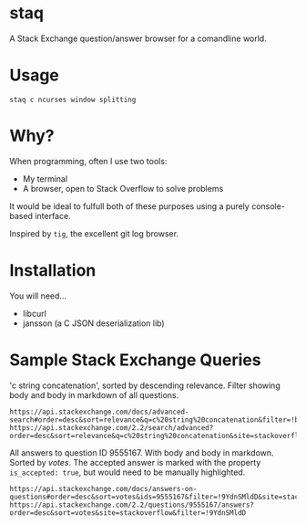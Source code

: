 # staq
A Stack Exchange question/answer browser for a comandline world.

# Usage
```
staq c ncurses window splitting
```

# Why?
When programming, often I use two tools:
- My terminal
- A browser, open to Stack Overflow to solve problems

It would be ideal to fulfull both of these purposes using a purely console-based interface.

Inspired by `tig`, the excellent git log browser.

# Installation
You will need...
- libcurl
- jansson (a C JSON deserialization lib)

# Sample Stack Exchange Queries

'c string concatenation', sorted by descending relevance. Filter showing body and body in markdown of all questions.
```
https://api.stackexchange.com/docs/advanced-search#order=desc&sort=relevance&q=c%20string%20concatenation&filter=!bJDus*tEQj87Wy&site=stackoverflow&run=true
https://api.stackexchange.com/2.2/search/advanced?order=desc&sort=relevance&q=c%20string%20concatenation&site=stackoverflow&filter=!4*SyY(M(4WWPiOhna
```

All answers to question ID 9555167. With body and body in markdown. Sorted by _votes_. The accepted answer is marked with the property `is_accepted: true`, but would need to be manually highlighted.
```
https://api.stackexchange.com/docs/answers-on-questions#order=desc&sort=votes&ids=9555167&filter=!9YdnSMldD&site=stackoverflow&run=true
https://api.stackexchange.com/2.2/questions/9555167/answers?order=desc&sort=votes&site=stackoverflow&filter=!9YdnSMldD
```

